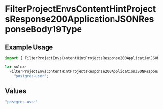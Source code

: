 # FilterProjectEnvsContentHintProjectsResponse200ApplicationJSONResponseBody19Type

## Example Usage

```typescript
import { FilterProjectEnvsContentHintProjectsResponse200ApplicationJSONResponseBody19Type } from "@vercel/sdk/models/operations/filterprojectenvs.js";

let value:
  FilterProjectEnvsContentHintProjectsResponse200ApplicationJSONResponseBody19Type =
    "postgres-user";
```

## Values

```typescript
"postgres-user"
```